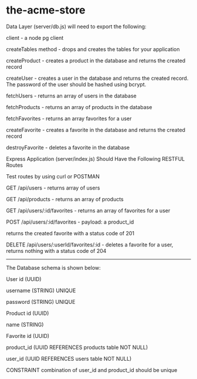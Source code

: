 # the-acme-store
Data Layer (server/db.js) will need to export the following:

client - a node pg client

createTables method - drops and creates the tables for your application

createProduct - creates a product in the database and returns the created record

createUser - creates a user in the database and returns the created record. The password of the user should be hashed using bcrypt.

fetchUsers - returns an array of users in the database

fetchProducts - returns an array of products in the database

fetchFavorites - returns an array favorites for a user

createFavorite - creates a favorite in the database and returns the created record

destroyFavorite - deletes a favorite in the database

Express Application (server/index.js) Should Have the Following RESTFUL Routes

Test routes by using curl or POSTMAN

GET /api/users - returns array of users

GET /api/products - returns an array of products

GET /api/users/:id/favorites - returns an array of favorites for a user

POST /api/users/:id/favorites - payload: a product_id

returns the created favorite with a status code of 201

DELETE /api/users/:userId/favorites/:id - deletes a favorite for a user, returns nothing with a status code of 204

--------------------------------------------------------------------------------------------------------------------

The Database schema is shown below:

User
  id (UUID)

  username (STRING) UNIQUE

  password (STRING) UNIQUE

 

Product
  id (UUID)

  name (STRING)



Favorite
  id (UUID)

  product_id (UUID REFERENCES products table NOT NULL)

  user_id (UUID REFERENCES users table NOT NULL) 

  CONSTRAINT combination of user_id and product_id should be unique 

